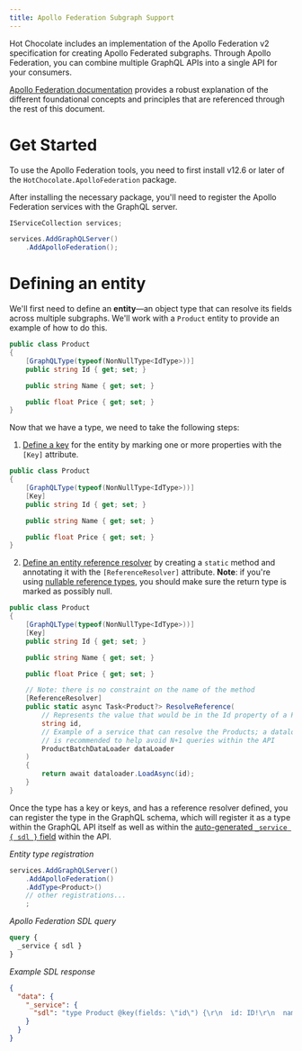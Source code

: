 ```yaml
---
title: Apollo Federation Subgraph Support
---
```


Hot Chocolate includes an implementation of the Apollo Federation v2 specification for creating Apollo Federated subgraphs. Through Apollo Federation, you can combine multiple GraphQL APIs into a single API for your consumers.

[Apollo Federation documentation](https://www.apollographql.com/docs/federation/) provides a robust explanation of the different foundational concepts and principles that are referenced through the rest of this document.

# Get Started
To use the Apollo Federation tools, you need to first install v12.6 or later of the `HotChocolate.ApolloFederation` package.

<PackageInstallation packageName="HotChocolate.ApolloFederation"/>

After installing the necessary package, you'll need to register the Apollo Federation services with the GraphQL server.

```csharp
IServiceCollection services;

services.AddGraphQLServer()
    .AddApolloFederation();
```

# Defining an entity
We'll first need to define an **entity**&mdash;an object type that can resolve its fields across multiple subgraphs. We'll work with a `Product` entity to provide an example of how to do this.

```csharp
public class Product
{
    [GraphQLType(typeof(NonNullType<IdType>))]
    public string Id { get; set; }

    public string Name { get; set; }

    public float Price { get; set; }
}
```

Now that we have a type, we need to take the following steps:

1. [Define a key](https://www.apollographql.com/docs/federation/entities#1-define-a-key) for the entity by marking one or more properties with the `[Key]` attribute.
```csharp
public class Product
{
    [GraphQLType(typeof(NonNullType<IdType>))]
    [Key]
    public string Id { get; set; }

    public string Name { get; set; }

    public float Price { get; set; }
}
```

2. [Define an entity reference resolver](https://www.apollographql.com/docs/federation/entities#2-define-a-reference-resolver) by creating a `static` method and annotating it with the `[ReferenceResolver]` attribute. **Note**: if you're using [nullable reference types](https://learn.microsoft.com/en-us/dotnet/csharp/nullable-references), you should make sure the return type is marked as possibly null.
```csharp
public class Product
{
    [GraphQLType(typeof(NonNullType<IdType>))]
    [Key]
    public string Id { get; set; }

    public string Name { get; set; }

    public float Price { get; set; }

    // Note: there is no constraint on the name of the method
    [ReferenceResolver]
    public static async Task<Product?> ResolveReference(
        // Represents the value that would be in the Id property of a Product
        string id,
        // Example of a service that can resolve the Products; a dataloader
        // is recommended to help avoid N+1 queries within the API
        ProductBatchDataLoader dataLoader
    )
    {
        return await dataloader.LoadAsync(id);
    }
}
```

Once the type has a key or keys, and has a reference resolver defined, you can register the type in the GraphQL schema, which will register it as a type within the GraphQL API itself as well as within the [auto-generated `_service { sdl }` field](https://www.apollographql.com/docs/federation/subgraph-spec/#required-resolvers-for-introspection) within the API.

_Entity type registration_
```csharp
services.AddGraphQLServer()
    .AddApolloFederation()
    .AddType<Product>()
    // other registrations...
    ;

```

_Apollo Federation SDL query_
```graphql
query {
  _service { sdl }
}
```

_Example SDL response_
```json
{
  "data": {
    "_service": {
      "sdl": "type Product @key(fields: \"id\") {\r\n  id: ID!\r\n  name: String!\r\n  price: Float!\r\n}"
    }
  }
}
```
